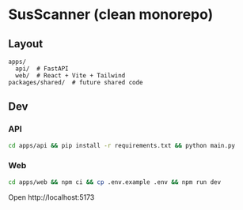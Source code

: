 # SusScanner (clean monorepo)

## Layout
```
apps/
  api/  # FastAPI
  web/  # React + Vite + Tailwind
packages/shared/  # future shared code
```

## Dev
### API
```bash
cd apps/api && pip install -r requirements.txt && python main.py
```
### Web
```bash
cd apps/web && npm ci && cp .env.example .env && npm run dev
```
Open http://localhost:5173
